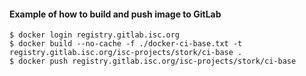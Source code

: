 #### Example of how to build and push image to GitLab

```console
$ docker login registry.gitlab.isc.org
$ docker build --no-cache -f ./docker-ci-base.txt -t registry.gitlab.isc.org/isc-projects/stork/ci-base .
$ docker push registry.gitlab.isc.org/isc-projects/stork/ci-base
```

